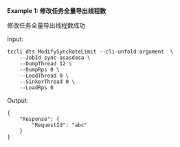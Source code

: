 **Example 1: 修改任务全量导出线程数**

修改任务全量导出线程数成功

Input: 

```
tccli dts ModifySyncRateLimit --cli-unfold-argument  \
    --JobId sync-asasdasa \
    --DumpThread 12 \
    --DumpRps 0 \
    --LoadThread 0 \
    --SinkerThread 0 \
    --LoadRps 0
```

Output: 
```
{
    "Response": {
        "RequestId": "abc"
    }
}
```

